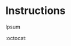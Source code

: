 # Instructions
Ipsum

:octocat:

<!-- https://dvj70ijwahy8c.cloudfront.net/Epoch/icon | ["https://picsum.photos/id/192/620/620", "https://picsum.photos/id/193/620/620", "https://picsum.photos/id/194/620/620"] -->


